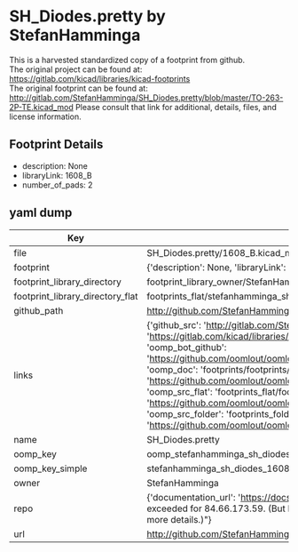 # SH_Diodes.pretty by StefanHamminga  
This is a harvested standardized copy of a footprint from github.  
The original project can be found at:  
https://gitlab.com/kicad/libraries/kicad-footprints  
The original footprint can be found at:
http://gitlab.com/StefanHamminga/SH_Diodes.pretty/blob/master/TO-263-2P-TE.kicad_mod
Please consult that link for additional, details, files, and license information.  
## Footprint Details
* description: None  
* libraryLink: 1608_B  
* number_of_pads: 2  
## yaml dump  
| Key | Value |  
| --- | --- |  
| file | SH_Diodes.pretty/1608_B.kicad_mod |  
| footprint | {'description': None, 'libraryLink': '1608_B', 'number_of_pads': 2} |  
| footprint_library_directory | footprint_library_owner/StefanHamminga_SH_Diodes.pretty |  
| footprint_library_directory_flat | footprints_flat/stefanhamminga_sh_diodes_1608_b/working |  
| github_path | http://github.com/StefanHamminga/SH_Diodes.pretty/blob/master/1608_B.kicad_mod |  
| links | {'github_src': 'http://gitlab.com/StefanHamminga/SH_Diodes.pretty/blob/master/TO-263-2P-TE.kicad_mod', 'github_src_repo': 'https://gitlab.com/kicad/libraries/kicad-footprints', 'oomp_bot': 'footprints/stefanhamminga_sh_diodes_1608_b/working', 'oomp_bot_github': 'https://github.com/oomlout/oomlout_oomp_footprint_bot/tree/main/footprints/stefanhamminga_sh_diodes_1608_b/working', 'oomp_doc': 'footprints/footprints/StefanHamminga/SH_Diodes/1608_B/working/', 'oomp_doc_github': 'https://github.com/oomlout/oomlout_oomp_footprint_doc/tree/main/footprints/footprints/StefanHamminga/SH_Diodes/1608_B/working', 'oomp_src_flat': 'footprints_flat/footprints_flat/stefanhamminga_sh_diodes_1608_b/working', 'oomp_src_flat_github': 'https://github.com/oomlout/oomlout_oomp_footprint_src/tree/main/footprints_flat/stefanhamminga_sh_diodes_1608_b/working', 'oomp_src_folder': 'footprints_folder/footprints_folder/StefanHamminga/SH_Diodes/1608_B/working', 'oomp_src_folder_github': 'https://github.com/oomlout/oomlout_oomp_footprint_src/tree/main/footprints_folder/StefanHamminga/SH_Diodes/1608_B/working'} |  
| name | SH_Diodes.pretty |  
| oomp_key | oomp_stefanhamminga_sh_diodes_1608_b |  
| oomp_key_simple | stefanhamminga_sh_diodes_1608_b |  
| owner | StefanHamminga |  
| repo | {'documentation_url': 'https://docs.github.com/rest/overview/resources-in-the-rest-api#rate-limiting', 'message': "API rate limit exceeded for 84.66.173.59. (But here's the good news: Authenticated requests get a higher rate limit. Check out the documentation for more details.)"} |  
| url | http://github.com/StefanHamminga/SH_Diodes.pretty |  

